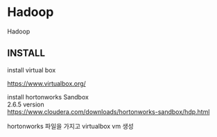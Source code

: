 # Hadoop
Hadoop 



## INSTALL 

install virtual box  

https://www.virtualbox.org/  

install hortonworks Sandbox  
2.6.5 version  
https://www.cloudera.com/downloads/hortonworks-sandbox/hdp.html  

hortonworks 파일을 가지고 virtualbox vm 생성  

